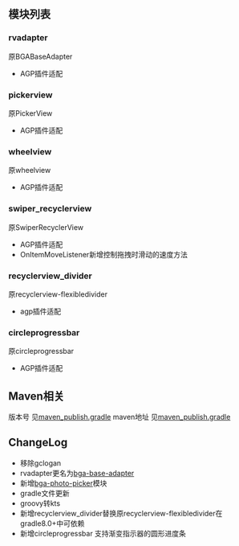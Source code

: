 ## 模块列表
### rvadapter
原BGABaseAdapter
- AGP插件适配
### pickerview
原PickerView
- AGP插件适配
### wheelview
原wheelview
- AGP插件适配
### swiper_recyclerview
原SwiperRecyclerView
- AGP插件适配
- OnItemMoveListener新增控制拖拽时滑动的速度方法
### recyclerview_divider
原recyclerview-flexibledivider
- agp插件适配
### circleprogressbar
原circleprogressbar
- AGP插件适配

## Maven相关
版本号 见[maven_publish.gradle](maven_publish.gradle)
maven地址 见[maven_publish.gradle](maven_publish.gradle)

## ChangeLog
- 移除gclogan
- rvadapter更名为[bga-base-adapter](bga-base-adapter)
- 新增[bga-photo-picker](bga-photo-picker)模块
- gradle文件更新
- groovy转kts
- 新增recyclerview_divider替换原recyclerview-flexibledivider在gradle8.0+中可依赖
- 新增circleprogressbar 支持渐变指示器的圆形进度条
